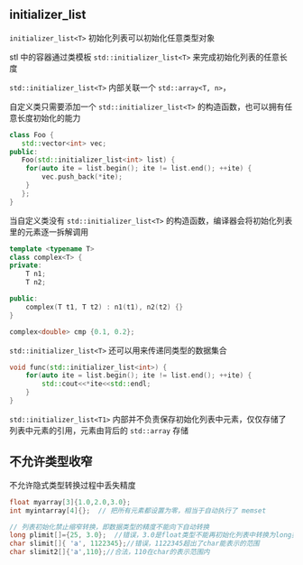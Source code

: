 ## initializer_list

`initializer_list<T>` 初始化列表可以初始化任意类型对象

stl 中的容器通过类模板 `std::initializer_list<T>` 来完成初始化列表的任意长度

`std::initializer_list<T>` 内部关联一个 `std::array<T, n>`，

自定义类只需要添加一个 `std::initializer_list<T>` 的构造函数，也可以拥有任意长度初始化的能力

```cpp
class Foo {
   std::vector<int> vec;
public:
   Foo(std::initializer_list<int> list) {
    for(auto ite = list.begin(); ite != list.end(); ++ite) {
        vec.push_back(*ite);
    }
   };
}
```

当自定义类没有 `std::initializer_list<T>` 的构造函数，编译器会将初始化列表里的元素逐一拆解调用

```cpp
template <typename T>
class complex<T> {
private:
    T n1;
    T n2;

public:
    complex(T t1, T t2) : n1(t1), n2(t2) {}
}

complex<double> cmp {0.1, 0.2};
```

`std::initializer_list<T>` 还可以用来传递同类型的数据集合

```cpp
void func(std::initializer_list<int>) {
    for(auto ite = list.begin(); ite != list.end(); ++ite) {
        std::cout<<*ite<<std::endl;
    }
}
```

`std::initializer_list<T1>` 内部并不负责保存初始化列表中元素，仅仅存储了列表中元素的引用，元素由背后的 `std::array` 存储

## 不允许类型收窄

不允许隐式类型转换过程中丢失精度

```cpp
float myarray[3]{1.0,2.0,3.0};
int myintarray[4]{};  // 把所有元素都设置为零，相当于自动执行了 memset

// 列表初始化禁止缩窄转换，即数据类型的精度不能向下自动转换
long plimit[]={25, 3.0};  //错误，3.0是float类型不能再初始化列表中转换为long类型
char slimit[]{ 'a', 1122345};//错误，1122345超出了char能表示的范围
char slimit2[]{'a',110};//合法，110在char的表示范围内
```